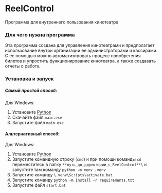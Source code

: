 # ReelControl
 Программа для внутреннего пользования кинотеатра


### Для чего нужна программа
 Эта программа создана для управления кинотеатрами и предполагает использование внутри организации ее администраторами и кассирами.
 С ее помощью можно автоматизировать процесс приобретения билетов и упростить функционирование кинотеатра, а также создавать отчеты о работе.
 
### Установка и запуск
 ##### Самый простой способ:
Для Windows:
  1. Установите [Python](https://www.python.org)
  2. Скачайте файл `main.exe`
  3. Запустите файл `main.exe`

#### Альтернативный способ:  
Для Windows:
  1. Установите [Python](https://www.python.org)
  2. Запустите командную строку (`cmd`) и при помощи команды `cd` переместитесь в папку `**путь_до_директории_с_ReelControl**\` и запустите там команду `python -m venv .venv`
  3. Запустите команду `\.venv\Scripts\activate.bat`
  4. Запустите команду `python -m install -r requirements.txt`
  5. Запустите файл `start.bat`